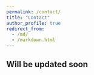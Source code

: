 ```yaml
---
permalink: /contact/
title: "Contact"
author_profile: true
redirect_from: 
  - /md/
  - /markdown.html
---
```


## Will be updated soon
